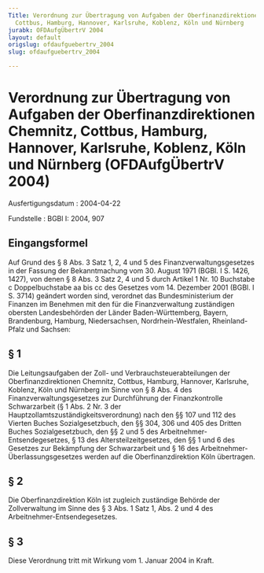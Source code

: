 ```yaml
---
Title: Verordnung zur Übertragung von Aufgaben der Oberfinanzdirektionen Chemnitz,
  Cottbus, Hamburg, Hannover, Karlsruhe, Koblenz, Köln und Nürnberg
jurabk: OFDAufgÜbertrV 2004
layout: default
origslug: ofdaufguebertrv_2004
slug: ofdaufguebertrv_2004

---
```


# Verordnung zur Übertragung von Aufgaben der Oberfinanzdirektionen Chemnitz, Cottbus, Hamburg, Hannover, Karlsruhe, Koblenz, Köln und Nürnberg (OFDAufgÜbertrV 2004)

Ausfertigungsdatum
:   2004-04-22

Fundstelle
:   BGBl I: 2004, 907



## Eingangsformel

Auf Grund des § 8 Abs. 3 Satz 1, 2, 4 und 5 des
Finanzverwaltungsgesetzes in der Fassung der Bekanntmachung vom 30.
August 1971 (BGBl. I S. 1426, 1427), von denen § 8 Abs. 3 Satz 2, 4
und 5 durch Artikel 1 Nr. 10 Buchstabe c Doppelbuchstabe aa bis cc des
Gesetzes vom 14. Dezember 2001 (BGBl. I S. 3714) geändert worden sind,
verordnet das Bundesministerium der Finanzen im Benehmen mit den für
die Finanzverwaltung zuständigen obersten Landesbehörden der Länder
Baden-Württemberg, Bayern, Brandenburg, Hamburg, Niedersachsen,
Nordrhein-Westfalen, Rheinland-Pfalz und Sachsen:


## § 1

Die Leitungsaufgaben der Zoll- und Verbrauchsteuerabteilungen der
Oberfinanzdirektionen Chemnitz, Cottbus, Hamburg, Hannover, Karlsruhe,
Koblenz, Köln und Nürnberg im Sinne von § 8 Abs. 4 des
Finanzverwaltungsgesetzes zur Durchführung der Finanzkontrolle
Schwarzarbeit (§ 1 Abs. 2 Nr. 3 der
Hauptzollamtszuständigkeitsverordnung) nach den §§ 107 und 112 des
Vierten Buches Sozialgesetzbuch, den §§ 304, 306 und 405 des Dritten
Buches Sozialgesetzbuch, den §§ 2 und 5 des Arbeitnehmer-
Entsendegesetzes, § 13 des Altersteilzeitgesetzes, den §§ 1 und 6 des
Gesetzes zur Bekämpfung der Schwarzarbeit und § 16 des Arbeitnehmer-
Überlassungsgesetzes werden auf die Oberfinanzdirektion Köln
übertragen.


## § 2

Die Oberfinanzdirektion Köln ist zugleich zuständige Behörde der
Zollverwaltung im Sinne des § 3 Abs. 1 Satz 1, Abs. 2 und 4 des
Arbeitnehmer-Entsendegesetzes.


## § 3

Diese Verordnung tritt mit Wirkung vom 1. Januar 2004 in Kraft.

